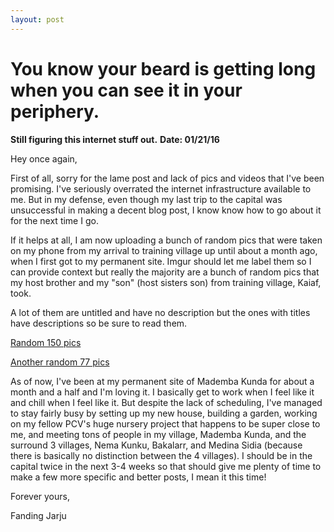 ```yaml
---
layout: post
---
```

# You know your beard is getting long when you can see it in your periphery.
**Still figuring this internet stuff out.**
**Date: 01/21/16**

Hey once again,

First of all, sorry for the lame post and lack of pics and videos that I've been promising.
I've seriously overrated the internet infrastructure available to me.
But in my defense, even though my last trip to the capital was unsuccessful in making a decent blog post, I know know how to go about it for the next time I go.

If it helps at all, I am now uploading a bunch of random pics that were taken on my phone from my arrival to training village up until about a month ago, when I first got to my permanent site.
Imgur should let me label them so I can provide context but really the majority are a bunch of random pics that my host brother and my "son" (host sisters son) from training village, Kaiaf, took.


A lot of them are untitled and have no description but the ones with titles have descriptions so be sure to read them.

[Random 150 pics](http://imgur.com/a/jJ23j)

[Another random 77 pics](http://imgur.com/a/paOGi)


As of now, I've been at my permanent site of Mademba Kunda for about a month and a half and I'm loving it.
I basically get to work when I feel like it and chill when I feel like it.
But despite the lack of scheduling, I've managed to stay fairly busy by setting up my new house, building a garden, working on my fellow PCV's huge nursery project that happens to be super close to me, and meeting tons of people in my village, Mademba Kunda, and the surround 3 villages, Nema Kunku, Bakalarr, and Medina Sidia (because there is basically no distinction between the 4 villages).
I should be in the capital twice in the next 3-4 weeks so that should give me plenty of time to make a few more specific and better posts, I mean it this time!

Forever yours,

Fanding Jarju
